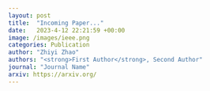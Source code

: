 ```yaml
---
layout: post
title:  "Incoming Paper..."
date:   2023-4-12 22:21:59 +00:00
image: /images/ieee.png
categories: Publication
author: "Zhiyi Zhao"
authors: "<strong>First Author</strong>, Second Author"
journal: "Journal Name"
arxiv: https://arxiv.org/
---
```

